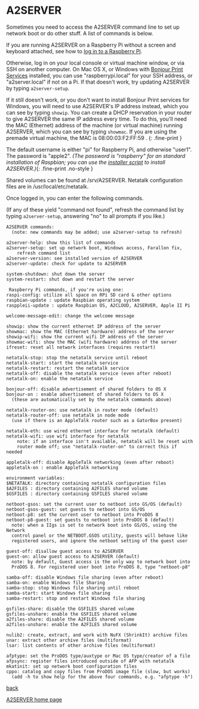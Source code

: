 # A2SERVER

Sometimes you need to access the A2SERVER command line to set up network boot
or do other stuff. A list of commands is below.

If you are running A2SERVER on a Raspberry Pi without a screen and keyboard
attached, see how to
[log in to a Raspberry Pi](a2server_raspberrypi_login.md).

Otherwise, log in on your local console or virtual machine window, or via SSH
on another computer. On Mac OS X, or Windows with [Bonjour Print Services][1]
installed, you can use "raspberrypi.local" for your SSH address, or
"a2server.local" if not on a Pi. If that doesn't work, try updating
A2SERVER by typing `a2server-setup`.

If it still doesn't work, or you don't want to install Bonjour Print
services for Windows, you will need to use A2SERVER's IP address instead,
which you can see by typing `showip`. You can create a DHCP reservation in
your router to give A2SERVER the same IP address every time. To do this,
you'll need the MAC (Ethernet) address of the machine (or virtual machine)
running A2SERVER, which you can see by typing `showmac`. If you are using the
premade virtual machine, the MAC is 08:00:03:F2:FF:59 .
{: .fine-print }

The default username is either "pi" for Raspberry Pi, and otherwise
"user1". The password is "apple2". *(The password is "raspberry" for an
standard installation of Raspbian; you can use the
[installer script](a2server_installer.md) to install A2SERVER.)*{:
.fine-print .no-style }

Shared volumes can be found at /srv/A2SERVER. Netatalk configuration files
are in /usr/local/etc/netatalk.

Once logged in, you can enter the following commands.

(If any of these yield "command not found", refresh the command list by
typing `a2server-setup`, answering "no" to all prompts if you like.)


<!--
    scripts/tools/a2server-help.txt
-->
~~~ embedded-text
A2SERVER commands:
  (note: new commands may be added; use a2server-setup to refresh)

a2server-help: show this list of commands
a2server-setup: set up network boot, Windows access, Farallon fix,
    refresh command list
a2server-version: see installed version of A2SERVER
a2server-update: check for update to A2SERVER

system-shutdown: shut down the server
system-restart: shut down and restart the server

 Raspberry Pi commands, if you're using one:
raspi-config: utilize all space on RPi SD card & other options
raspbian-update : update Raspbian operating system
rasppleii-update : update Raspbian OS, A2CLOUD, A2SERVER, Apple II Pi

welcome-message-edit: change the welcome message

showip: show the current ethernet IP address of the server
showmac: show the MAC (Ethernet hardware) address of the server
showip-wifi: show the current wifi IP address of the server
showmac-wifi: show the MAC (wifi hardware) address of the server
ifreset: reset all network interfaces (requires restart)

netatalk-stop: stop the netatalk service until reboot
netatalk-start: start the netatalk service
netatalk-restart: restart the netatalk service
netatalk-off: disable the netatalk service (even after reboot)
netatalk-on: enable the netatalk service

bonjour-off: disable advertisement of shared folders to OS X
bonjour-on : enable advertisement of shared folders to OS X
  (these are automatically set by the netatalk commands above)

netatalk-router-on: use netatalk in router mode (default)
netatalk-router-off: use netatalk in node mode
  (use if there is an AppleTalk router such as a GatorBox present)

netatalk-eth: use wired ethernet interface for netatalk (default)
netatalk-wifi: use wifi interface for netatalk
    note: if an interface isn't available, netatalk will be reset with
    router mode off; use "netatalk-router-on" to correct this if needed

appletalk-off: disable AppleTalk networking (even after reboot)
appletalk-on : enable AppleTalk networking

environment variables:
$NETATALK: directory containing netatalk configuration files
$A2FILES : directory containing A2FILES shared volume
$GSFILES : directory containing GSFILES shared volume

netboot-gsos: set the current user to netboot into GS/OS (default)
netboot-gsos-guest: set guests to netboot into GS/OS
netboot-p8: set the current user to netboot into ProDOS 8
netboot-p8-guest: set guests to netboot into ProDOS 8 (default)
  note: when a IIgs is set to network boot into GS/OS, using the Network
  control panel or the NETBOOT.GSOS utility, guests will behave like
  registered users, and ignore the netboot setting of the guest user

guest-off: disallow guest access to A2SERVER
guest-on: allow guest access to A2SERVER (default)
  note: by default, Guest access is the only way to network boot into
  ProDOS 8. For registered user boot into ProDOS 8, type "netboot-p8"

samba-off: disable Windows file sharing (even after reboot)
samba-on: enable Windows file Sharing
samba-stop: stop Windows file sharing until reboot
samba-start: start Windows file sharing
samba-restart: stop and restart Windows file sharing

gsfiles-share: disable the GSFILES shared volume
gsfiles-unshare: enable the GSFILES shared volume
a2files-share: disable the A2FILES shared volume
a2files-unshare: enable the A2FILES shared volume

nulib2: create, extract, and work with NuFX (ShrinkIt) archive files
unar: extract other archive files (multiformat)
lsar: list contents of other archive files (multiformat)

afptype: set the ProDOS type/auxtype or Mac OS type/creator of a file
afpsync: register files introduced outside of AFP with netatalk
mkatinit: set up network boot configuration files
cppo: catalog and copy files from ProDOS image file (slow, but works)
  (add -h to show help for the above four commands, e.g. "afptype -h")

~~~

[back][2]

[A2SERVER home page][3]

[1]: http://support.apple.com/kb/dl999
[2]: javascript:history.go(-1);
[3]: index.html
